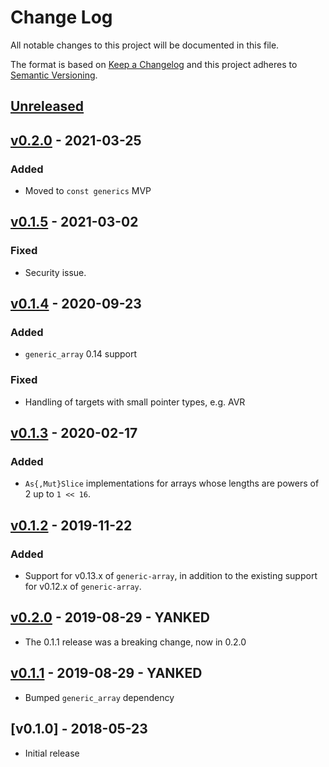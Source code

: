 # Change Log

All notable changes to this project will be documented in this file.

The format is based on [Keep a Changelog](http://keepachangelog.com/)
and this project adheres to [Semantic Versioning](http://semver.org/).

## [Unreleased]

## [v0.2.0] - 2021-03-25

### Added

- Moved to `const generics` MVP

## [v0.1.5] - 2021-03-02

### Fixed

- Security issue.

## [v0.1.4] - 2020-09-23

### Added

- `generic_array` 0.14 support

### Fixed

- Handling of targets with small pointer types, e.g. AVR

## [v0.1.3] - 2020-02-17

### Added

- `As{,Mut}Slice` implementations for arrays whose lengths are powers of 2 up to
  `1 << 16`.

## [v0.1.2] - 2019-11-22

### Added

- Support for v0.13.x of `generic-array`, in addition to the existing support
  for v0.12.x of `generic-array`.

## [v0.2.0] - 2019-08-29 - YANKED

- The 0.1.1 release was a breaking change, now in 0.2.0

## [v0.1.1] - 2019-08-29 - YANKED

- Bumped `generic_array` dependency

## [v0.1.0] - 2018-05-23

- Initial release

[Unreleased]: https://github.com/japaric/as-slice/compare/v0.2.0...HEAD
[v0.2.0]: https://github.com/japaric/as-slice/compare/v0.1.5...v0.2.0
[v0.1.5]: https://github.com/japaric/as-slice/compare/v0.1.4...v0.1.5
[v0.1.4]: https://github.com/japaric/as-slice/compare/v0.1.3...v0.1.4
[v0.1.3]: https://github.com/japaric/as-slice/compare/v0.1.2...v0.1.3
[v0.1.2]: https://github.com/japaric/as-slice/compare/v0.1.1...v0.1.2
[v0.2.0]: https://github.com/japaric/as-slice/compare/v0.1.1...v0.2.0
[v0.1.1]: https://github.com/japaric/as-slice/compare/v0.1.0...v0.1.1
